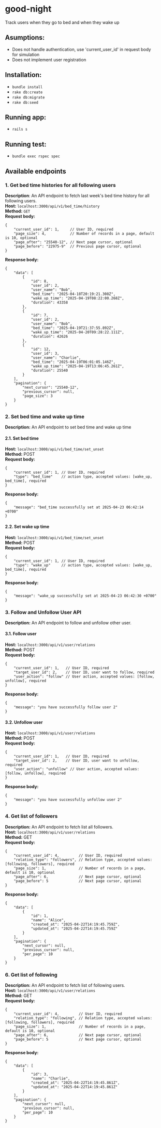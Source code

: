 # good-night
Track users when they go to bed and when they wake up

## Asumptions:
- Does not handle authentication, use 'current_user_id' in request body for simulation
- Does not implement user registration

## Installation:
- `bundle install`
- `rake db:create`
- `rake db:migrate`
- `rake db:seed`

## Running app:
- `rails s`

## Running test:
- `bundle exec rspec spec`

## Available endpoints
### 1. Get bed time histories for all following users
**Description**: An API endpoint to fetch last week's bed time history for all following users.<br />
**Host:** `localhost:3000/api/v1/bed_time/history`<br />
**Method:** `GET`<br />
**Request body:**<br />
```
{
    "current_user_id": 1,     // User ID, required
    "page_size": 4,           // Number of records in a page, default is 10, optional
    "page_after": "25540-12", // Next page cursor, optional
    "page_before": "22975-9"  // Previous page cursor, optional
}
```
**Response body:**
```
{
    "data": [
        {
            "id": 8,
            "user_id": 2,
            "user_name": "Bob",
            "bed_time": "2025-04-18T20:19:21.308Z",
            "wake_up_time": "2025-04-19T08:22:00.268Z",
            "duration": 43358
        },
        {
            "id": 7,
            "user_id": 2,
            "user_name": "Bob",
            "bed_time": "2025-04-19T21:37:55.892Z",
            "wake_up_time": "2025-04-20T09:28:22.111Z",
            "duration": 42626
        },
        {
            "id": 12,
            "user_id": 3,
            "user_name": "Charlie",
            "bed_time": "2025-04-19T06:01:05.146Z",
            "wake_up_time": "2025-04-19T13:06:45.261Z",
            "duration": 25540
        }
    ],
    "pagination": {
        "next_cursor": "25540-12",
        "previous_cursor": null,
        "page_size": 3
    }
}
```

### 2. Set bed time and wake up time
**Description:** An API endpoint to set bed time and wake up time <br />
#### 2.1. Set bed time
**Host:** `localhost:3000/api/v1/bed_time/set_unset`<br />
**Method:** POST<br />
**Request body:**
```
{
    "current_user_id": 1, // User ID, required
    "type": "bed_time"    // action type, accepted values: [wake_up, bed_time], required
}
```
**Response body:**
```
{
    "message": "bed_time successfully set at 2025-04-23 06:42:14 +0700"
}
```

#### 2.2. Set wake up time
**Host:** `localhost:3000/api/v1/bed_time/set_unset` <br />
**Method:** POST <br />
**Request body:**
```
{
    "current_user_id": 1, // User ID, required
    "type": "wake_up"     // action type, accepted values: [wake_up, bed_time], required
}
```
**Response body:**
```
{
    "message": "wake_up successfully set at 2025-04-23 06:42:30 +0700"
}
```

### 3. Follow and Unfollow User API
**Description:** An API endpoint to follow and unfollow other user. <br/>

#### 3.1. Follow user
**Host:** `localhost:3000/api/v1/user/relations` <br/>
**Method:** POST <br/>
**Request body:**
```
{
    "current_user_id": 1,   // User ID, required
    "target_user_id": 2,    // User ID, user want to follow, required
    "user_action": "follow" // User action, accepted values: [follow, unfollow], required
}
```
**Response body:**
```
{
    "message": "you have successfully follow user 2"
}
```

#### 3.2. Unfollow user
**Host:** `localhost:3000/api/v1/user/relations` <br/>
**Method:** POST <br/>
**Request body:**
```
{
    "current_user_id": 1,   // User ID, required
    "target_user_id": 2,    // User ID, user want to unfollow, required
    "user_action": "unfollow" // User action, accepted values: [follow, unfollow], required
}
```
**Response body:**
```
{
    "message": "you have successfully unfollow user 2"
}
```

### 4. Get list of followers
**Description:** An API endpoint to fetch list all followers. <br/>
**Host:** `localhost:3000/api/v1/user/relations` <br/>
**Method:** GET <br/>
**Request body:**
```
{
    "current_user_id": 4,         // User ID, required
    "relation_type": "followers", // Relation type, accepted values: [following, followers], required
    "page_size": 1,               // Number of records in a page, default is 10, optional
    "page_after": 6,              // Next page cursor, optional
    "page_before": 5              // Next page cursor, optional
}
```
**Response body:**
```
{
    "data": [
        {
            "id": 1,
            "name": "Alice",
            "created_at": "2025-04-22T14:19:45.759Z",
            "updated_at": "2025-04-22T14:19:45.759Z"
        }
    ],
    "pagination": {
        "next_cursor": null,
        "previous_cursor": null,
        "per_page": 10
    }
}
```

### 6. Get list of following
**Description:** An API endpoint to fetch list of following users. <br/>
**Host:** `localhost:3000/api/v1/user/relations` <br/>
**Method:** GET <br/>
**Request body:**
```
{
    "current_user_id": 4,         // User ID, required
    "relation_type": "following", // Relation type, accepted values: [following, followers], required
    "page_size": 1,               // Number of records in a page, default is 10, optional
    "page_after": 6,              // Next page cursor, optional
    "page_before": 5              // Next page cursor, optional
}
```
**Response body:**
```
{
    "data": [
        {
            "id": 3,
            "name": "Charlie",
            "created_at": "2025-04-22T14:19:45.861Z",
            "updated_at": "2025-04-22T14:19:45.861Z"
        }
    ],
    "pagination": {
        "next_cursor": null,
        "previous_cursor": null,
        "per_page": 10
    }
}
```